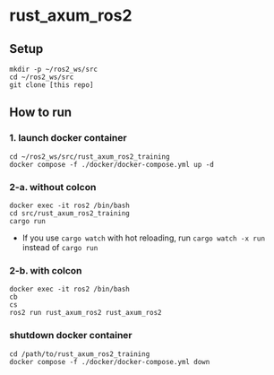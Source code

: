 # rust_axum_ros2

## Setup

```
mkdir -p ~/ros2_ws/src
cd ~/ros2_ws/src
git clone [this repo]
```

## How to run

### 1. launch docker container

```
cd ~/ros2_ws/src/rust_axum_ros2_training
docker compose -f ./docker/docker-compose.yml up -d
```

###  2-a. without colcon

```
docker exec -it ros2 /bin/bash
cd src/rust_axum_ros2_training
cargo run
```

- If you use `cargo watch` with hot reloading, run `cargo watch -x run` instead of `cargo run`

### 2-b. with colcon

```
docker exec -it ros2 /bin/bash
cb
cs
ros2 run rust_axum_ros2 rust_axum_ros2
```

### shutdown docker container

```
cd /path/to/rust_axum_ros2_training
docker compose -f ./docker/docker-compose.yml down
```